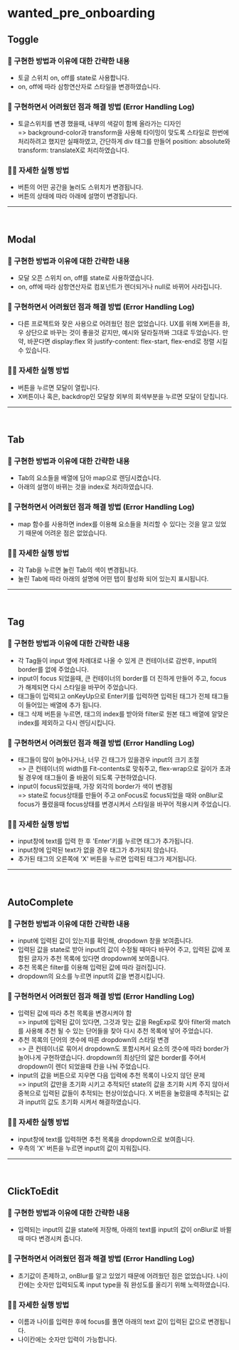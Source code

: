 # wanted_pre_onboarding

## Toggle

### 🔨 구현한 방법과 이유에 대한 간략한 내용

<ul>
    <li>토글 스위치 on, off를 state로 사용합니다.</li>
    <li>on, off에 따라 삼항연산자로 스타일을 변경하였습니다.</li>
</ul>

### 📝 구현하면서 어려웠던 점과 해결 방법 (Error Handling Log)

<ul>
    <li>토글스위치를 변경 했을때, 내부의 색갈이 함께 올라가는 디자인</br />=> background-color과 transform을 사용해 타이밍이 맞도록 스타일로 한번에 처리하려고 했지만 실패하였고, 간단하게 div 태그를 만들어 position: absolute와 transform: translateX로 처리하였습니다.</li>
</ul>

### 🧑‍💻 자세한 실행 방법

<ul>
    <li>버튼의 어떤 공간을 눌러도 스위치가 변경됩니다.</li>
    <li>버튼의 상태에 따라 아래에 설명이 변경됩니다.</li>
</ul>

---

<br />

## Modal

### 🔨 구현한 방법과 이유에 대한 간략한 내용

<ul>
    <li>모달 오픈 스위치 on, off를 state로 사용하였습니다.</li>
    <li>on, off에 따라 삼항연산자로 컴포넌트가 렌더되거나 null로 바뀌어 사라집니다.</li>
</ul>

### 📝 구현하면서 어려웠던 점과 해결 방법 (Error Handling Log)

<ul>
    <li>다른 프로젝트와 잦은 사용으로 어려웠던 점은 없었습니다. UX를 위해 X버튼을 좌, 우 상단으로 바꾸는 것이 좋을것 같지만, 예시와 달라질까봐 그대로 두었습니다. 만약, 바꾼다면 display:flex 와 justify-content: flex-start, flex-end로 정렬 시킬 수 있습니다.</li>
</ul>

### 🧑‍💻 자세한 실행 방법

<ul>
    <li>버튼을 누르면 모달이 열립니다.</li>
    <li>X버튼이나 혹은, backdrop인 모달창 외부의 회색부분을 누르면 모달이 닫칩니다.</li>
</ul>

---

<br />

## Tab

### 🔨 구현한 방법과 이유에 대한 간략한 내용

<ul>
    <li>Tab의 요소들을 배열에 담아 map으로 렌딩시켰습니다.</li>
    <li>아래의 설명이 바뀌는 것을 index로 처리하였습니다.</li>
</ul>

### 📝 구현하면서 어려웠던 점과 해결 방법 (Error Handling Log)

<ul>
    <li>map 함수를 사용하면 index를 이용해 요소들을 처리할 수 있다는 것을 알고 있었기 때문에 어려운 점은 없었습니다.</li>
</ul>

### 🧑‍💻 자세한 실행 방법

<ul>
    <li>각 Tab을 누르면 눌린 Tab의 색이 변경됩니다.</li>
    <li>눌린 Tab에 따라 아래의 설명에 어떤 탭이 활성화 되어 있는지 표시됩니다.</li>
</ul>

---

<br />

## Tag

### 🔨 구현한 방법과 이유에 대한 간략한 내용

<ul>
    <li>각 Tag들이 input 옆에 차례대로 나올 수 있게 큰 컨테이너로 감싼후, input의 border를 없에 주었습니다.</li>
    <li>input이 focus 되었을때, 큰 컨테이너의 border를 더 진하게 만들어 주고, focus가 해제되면 다시 스타일을 바꾸어 주었습니다.</li>
    <li>태그들이 입력되고 onKeyUp으로 Enter키를 입력하면 입력된 태그가 전체 태그들이 들어있는 배열에 추가 됩니다.</li>
    <li>태그 삭제 버튼을 누르면, 태그의 index를 받아와 filter로 원본 태그 배열에 알맞은 index를 제외하고 다시 렌딩시킵니다.</li>
</ul>

### 📝 구현하면서 어려웠던 점과 해결 방법 (Error Handling Log)

<ul>
    <li>태그들이 많이 늘어나거나, 너무 긴 태그가 있을경우 input의 크기 조절</br>
    => 큰 컨테이너의 width를 Fit-contents로 맞춰주고, flex-wrap으로 길이가 초과 될 경우에 태그들이 줄 바꿈이 되도록 구현하였습니다.
    </li>
    <li>input이 focus되었을때, 가장 외각의 border가 색이 변경됨</br>
    => state로 focus상태를 만들어 주고 onFocus로 focus되었을 때와 onBlur로 focus가 풀렸을때 focus상태를 변경시켜서 스타일을 바꾸어 적용시켜 주었습니다.
    </li>
</ul>

### 🧑‍💻 자세한 실행 방법

<ul>
    <li>input창에 text를 입력 한 후 'Enter'키를 누르면 태그가 추가됩니다.</li>
    <li>input창에 입력된 text가 없을 경우 태그가 추가되지 않습니다.</li>
    <li>추가된 태그의 오른쪽에 'X' 버튼을 누르면 입력된 태그가 제거됩니다.</li>
</ul>

---

<br />

## AutoComplete

### 🔨 구현한 방법과 이유에 대한 간략한 내용

<ul>
    <li>input에 입력된 값이 있는지를 확인해, dropdown 창을 보여줍니다.</li>
    <li>입력된 값을 state로 받아 input의 값이 수정될 때마다 바꾸어 주고, 입력된 값에 포함된 글자가 추천 목록에 있다면 dropdown에 보여줍니다.</li>
    <li>추천 목록은 filter를 이용해 입력된 값에 따라 걸러집니다.</li>
    <li>dropdown의 요소를 누르면 input의 값을 변경시킵니다.</li>
</ul>

### 📝 구현하면서 어려웠던 점과 해결 방법 (Error Handling Log)

<ul>
    <li>입력된 값에 따라 추천 목록을 변경시켜야 함</br>
    => input에 입력된 값이 있다면, 그것과 맞는 값을 RegExp로 찾아 filter와 match를 사용해 추천 될 수 있는 단어들을 찾아 다시 추천 목록에 넣어 주었습니다. 
    </li>
    <li>추천 목록의 단어의 갯수에 따른 dropdown의 스타일 변경</br>
    => 큰 컨테이너로 묶어서 dropdown도 포함시켜서 요소의 갯수에 따라 border가 늘어나게 구현하였습니다. dropdown의 최상단의 얇은 border를 주어서 dropdown이 렌더 되었을때 칸을 나눠 주었습니다.
    </li>
    <li>input의 값을 버튼으로 지우면 다음 입력에 추천 목록이 나오지 않던 문제</br>
    => input의 값만을 초기화 시키고 추적되던 state의 값을 초기화 시켜 주지 않아서 중복으로 입력된 값들이 추적되는 현상이었습니다. X 버튼을 눌렀을때 추적되는 값과 input의 값도 초기화 시켜서 해결하였습니다.
    </li>
</ul>

### 🧑‍💻 자세한 실행 방법

<ul>
    <li>input창에 text를 입력하면 추천 목록을 dropdown으로 보여줍니다.</li>
    <li>우측의 'X' 버튼을 누르면 input의 값이 지워집니다.</li>
</ul>

---

<br />

## ClickToEdit

### 🔨 구현한 방법과 이유에 대한 간략한 내용

<ul>
    <li>입력되는 input의 값을 state에 저장해, 아래의 text를 input의 값이 onBlur로 바뀔 때 마다 변경시켜 줍니다.</li>
</ul>

### 📝 구현하면서 어려웠던 점과 해결 방법 (Error Handling Log)

<ul>
    <li>초기값이 존제하고, onBlur를 알고 있었기 때문에 어려웠던 점은 없었습니다. 나이칸에는 숫자만 입력되도록 input type을 줘 완성도를 올리기 위해 노력하였습니다.
    </li>
</ul>

### 🧑‍💻 자세한 실행 방법

<ul>
    <li>이름과 나이를 입력한 후에 focus를 풀면 아래의 text 값이 입력된 값으로 변경됩니다.</li>
    <li>나이칸에는 숫자만 입력이 가능합니다.</li>
</ul>
